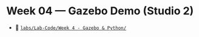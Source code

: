 # Week 04 — Gazebo Demo (Studio 2)

- 📁 [`labs/Lab-Code/Week 4 - Gazebo & Python/`](../Lab-Code/Week%204%20-%20Gazebo%20%26%20Python/)
<!--
--8<-- "labs/Lab-Code/Week 4 - Gazebo & Python/README.md"
-->
